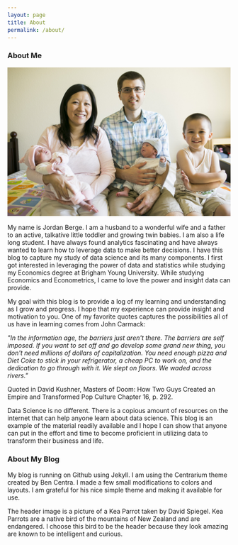 ```yaml
---
layout: page
title: About
permalink: /about/
---
```


### About Me

![Family](/assets/family.jpg)

My name is Jordan Berge. I am a husband to a wonderful wife and a father to an active, talkative little toddler and growing twin babies. I am also a life long student. I have always found analytics fascinating and have always wanted to learn how to leverage data to make better decisions. I have this blog to capture my study of data science and its many components. I first got interested in leveraging the power of data and statistics while studying my Economics degree at Brigham Young University. While studying Economics and Econometrics, I came to love the power and insight data can provide.

My goal with this blog is to provide a log of my learning and understanding as I grow and progress. I hope that my experience can provide insight and motivation to you. One of my favorite quotes captures the possibilities all of us have in learning comes from John Carmack:

*"In the information age, the barriers just aren't there. The barriers are self imposed. If you want to set off and go develop some grand new thing, you don't need millions of dollars of capitalization. You need enough pizza and Diet Coke to stick in your refrigerator, a cheap PC to work on, and the dedication to go through with it. We slept on floors. We waded across rivers."*

Quoted in David Kushner, Masters of Doom: How Two Guys Created an Empire and Transformed Pop Culture Chapter 16, p. 292.

Data Science is no different. There is a copious amount of resources on the internet that can help anyone learn about data science. This blog is an example of the material readily available and I hope I can show that anyone can put in the effort and time to become proficient in utilizing data to transform their business and life.

### About My Blog

My blog is running on Github using Jekyll. I am using the Centrarium theme created by Ben Centra. I made a few small modifications to colors and layouts. I am grateful for his nice simple theme and making it available for use.

The header image is a picture of a Kea Parrot taken by David Spiegel. Kea Parrots are a native bird of the mountains of New Zealand and are endangered. I choose this bird to be the header because they look amazing are known to be intelligent and curious.
